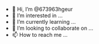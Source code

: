 - 👋 Hi, I’m @673963hgeur
- 👀 I’m interested in ...
- 🌱 I’m currently learning ...
- 💞️ I’m looking to collaborate on ...
- 📫 How to reach me ...

<!---
673963hgeur/673963hgeur is a ✨ special ✨ repository because its `README.md` (this file) appears on your GitHub profile.
You can click the Preview link to take a look at your changes.
--->
